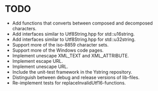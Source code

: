 TODO
====
* Add functions that converts between composed and decomposed characters.
* Add interfaces similar to Utf8String.hpp for std::u16string.
* Add interfaces similar to Utf8String.hpp for std::u32string.
* Support more of the iso-8859 character sets.
* Support more of the Windows code pages.
* Implement unescape XML_TEXT and XML_ATTRIBUTE.
* Implement escape URL.
* Implement unescape URL.
* Include the unit-test framework in the Ystring repository.
* Distinguish between debug and release versions of lib-files.
* Re-implement tests for replaceInvalidUtf16-functions.